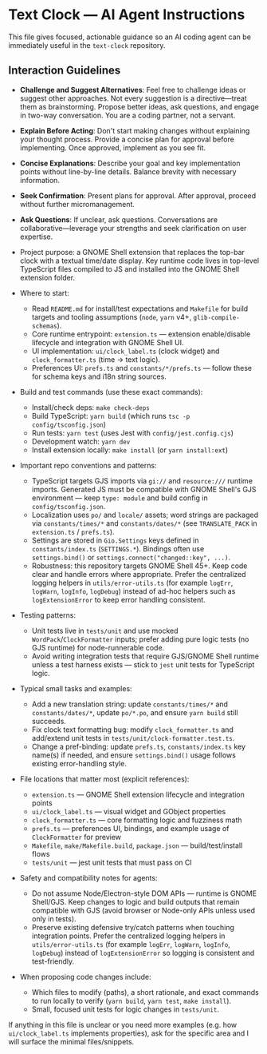 <!-- Copilot / AI agent helper instructions for the text-clock repository -->
# Text Clock — AI Agent Instructions

This file gives focused, actionable guidance so an AI coding agent can be immediately useful in the `text-clock` repository.

## Interaction Guidelines

- **Challenge and Suggest Alternatives**: Feel free to challenge ideas or suggest other approaches. Not every suggestion is a directive—treat them as brainstorming. Propose better ideas, ask questions, and engage in two-way conversation. You are a coding partner, not a servant.
- **Explain Before Acting**: Don't start making changes without explaining your thought process. Provide a concise plan for approval before implementing. Once approved, implement as you see fit.
- **Concise Explanations**: Describe your goal and key implementation points without line-by-line details. Balance brevity with necessary information.
- **Seek Confirmation**: Present plans for approval. After approval, proceed without further micromanagement.
- **Ask Questions**: If unclear, ask questions. Conversations are collaborative—leverage your strengths and seek clarification on user expertise.

- Project purpose: a GNOME Shell extension that replaces the top-bar clock with a textual time/date display. Key runtime code lives in top-level TypeScript files compiled to JS and installed into the GNOME Shell extension folder.

- Where to start:
  - Read `README.md` for install/test expectations and `Makefile` for build targets and tooling assumptions (`node`, `yarn` v4+, `glib-compile-schemas`).
  - Core runtime entrypoint: `extension.ts` — extension enable/disable lifecycle and integration with GNOME Shell UI.
  - UI implementation: `ui/clock_label.ts` (clock widget) and `clock_formatter.ts` (time -> text logic).
  - Preferences UI: `prefs.ts` and `constants/*/prefs.ts` — follow these for schema keys and i18n string sources.

- Build and test commands (use these exact commands):
  - Install/check deps: `make check-deps`
  - Build TypeScript: `yarn build` (which runs `tsc -p config/tsconfig.json`)
  - Run tests: `yarn test` (uses Jest with `config/jest.config.cjs`)
  - Development watch: `yarn dev`
  - Install extension locally: `make install` (or `yarn install:ext`)

- Important repo conventions and patterns:
  - TypeScript targets GJS imports via `gi://` and `resource:///` runtime imports. Generated JS must be compatible with GNOME Shell's GJS environment — keep `type: module` and build config in `config/tsconfig.json`.
  - Localization uses `po/` and `locale/` assets; word strings are packaged via `constants/times/*` and `constants/dates/*` (see `TRANSLATE_PACK` in `extension.ts` / `prefs.ts`).
  - Settings are stored in `Gio.Settings` keys defined in `constants/index.ts` (`SETTINGS.*`). Bindings often use `settings.bind()` or `settings.connect("changed::key", ...)`.
  - Robustness: this repository targets GNOME Shell 45+. Keep code clear and handle errors where appropriate. Prefer the centralized logging helpers in `utils/error-utils.ts` (for example `logErr`, `logWarn`, `logInfo`, `logDebug`) instead of ad-hoc helpers such as `logExtensionError` to keep error handling consistent.

- Testing patterns:
  - Unit tests live in `tests/unit` and use mocked `WordPack`/`ClockFormatter` inputs; prefer adding pure logic tests (no GJS runtime) for node-runnerable code.
  - Avoid writing integration tests that require GJS/GNOME Shell runtime unless a test harness exists — stick to `jest` unit tests for TypeScript logic.

- Typical small tasks and examples:
  - Add a new translation string: update `constants/times/*` and `constants/dates/*`, update `po/*.po`, and ensure `yarn build` still succeeds.
  - Fix clock text formatting bug: modify `clock_formatter.ts` and add/extend unit tests in `tests/unit/clock-formatter.test.ts`.
  - Change a pref-binding: update `prefs.ts`, `constants/index.ts` key name(s) if needed, and ensure `settings.bind()` usage follows existing error-handling style.

- File locations that matter most (explicit references):
  - `extension.ts` — GNOME Shell extension lifecycle and integration points
  - `ui/clock_label.ts` — visual widget and GObject properties
  - `clock_formatter.ts` — core formatting logic and fuzziness math
  - `prefs.ts` — preferences UI, bindings, and example usage of `ClockFormatter` for preview
  - `Makefile`, `make/Makefile.build`, `package.json` — build/test/install flows
  - `tests/unit` — jest unit tests that must pass on CI

- Safety and compatibility notes for agents:
  - Do not assume Node/Electron-style DOM APIs — runtime is GNOME Shell/GJS. Keep changes to logic and build outputs that remain compatible with GJS (avoid browser or Node-only APIs unless used only in tests).
  - Preserve existing defensive try/catch patterns when touching integration points. Prefer the centralized logging helpers in `utils/error-utils.ts` (for example `logErr`, `logWarn`, `logInfo`, `logDebug`) instead of `logExtensionError` so logging is consistent and test-friendly.

- When proposing code changes include:
  - Which files to modify (paths), a short rationale, and exact commands to run locally to verify (`yarn build`, `yarn test`, `make install`).
  - Small, focused unit tests for logic changes in `tests/unit`.

If anything in this file is unclear or you need more examples (e.g. how `ui/clock_label.ts` implements properties), ask for the specific area and I will surface the minimal files/snippets.
